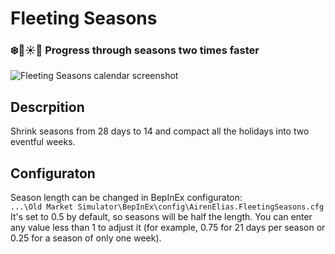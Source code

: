 # Fleeting Seasons
### ❄️🌱☀️🍂 Progress through seasons two times faster
![Fleeting Seasons calendar screenshot](https://i.ibb.co/JFkX0Dd/fleetingseasonsss.png "Title")
## Descrpition
Shrink seasons from 28 days to 14 and compact all the holidays into two eventful weeks.  
## Configuraton
Season length can be changed in BepInEx configuraton:  
`...\Old Market Simulator\BepInEx\config\AirenElias.FleetingSeasons.cfg`  
It's set to 0.5 by default, so seasons will be half the length. You can enter any value less than 1 to adjust it (for example, 0.75 for 21 days per season or 0.25 for a season of only one week).
